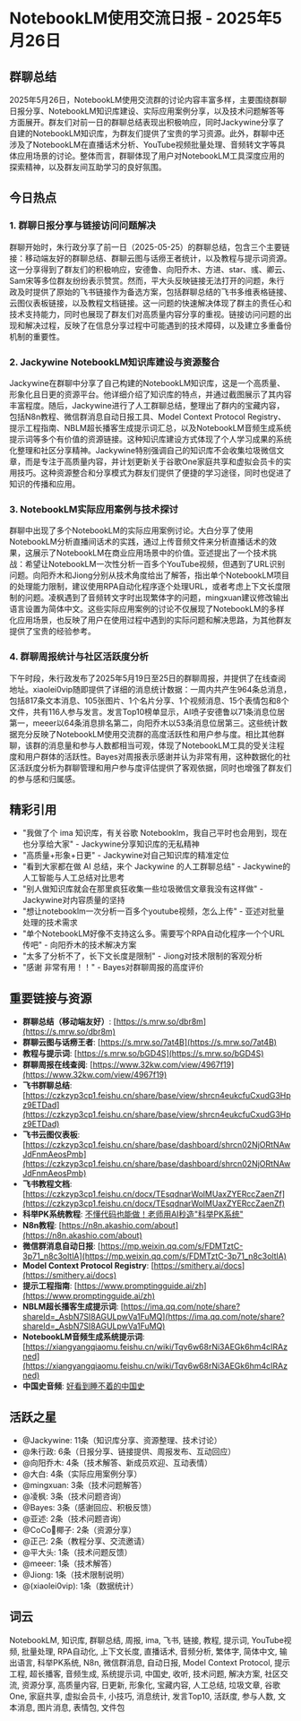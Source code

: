 # NotebookLM使用交流日报 - 2025年5月26日

## 群聊总结

2025年5月26日，NotebookLM使用交流群的讨论内容丰富多样，主要围绕群聊日报分享、NotebookLM知识库建设、实际应用案例分享，以及技术问题解答等方面展开。群友们对前一日的群聊总结表现出积极响应，同时Jackywine分享了自建的NotebookLM知识库，为群友们提供了宝贵的学习资源。此外，群聊中还涉及了NotebookLM在直播话术分析、YouTube视频批量处理、音频转文字等具体应用场景的讨论。整体而言，群聊体现了用户对NotebookLM工具深度应用的探索精神，以及群友间互助学习的良好氛围。

## 今日热点

### 1. 群聊日报分享与链接访问问题解决

群聊开始时，朱行政分享了前一日（2025-05-25）的群聊总结，包含三个主要链接：移动端友好的群聊总结、群聊云图与话痨王者统计，以及教程与提示词资源。这一分享得到了群友们的积极响应，安德鲁、向阳乔木、方进、star、彧、卿云、Sam宋等多位群友纷纷表示赞赏。然而，平大头反映链接无法打开的问题，朱行政及时提供了原始的飞书链接作为备选方案，包括群聊总结的飞书多维表格链接、云图仪表板链接，以及教程文档链接。这一问题的快速解决体现了群主的责任心和技术支持能力，同时也展现了群友们对高质量内容分享的重视。链接访问问题的出现和解决过程，反映了在信息分享过程中可能遇到的技术障碍，以及建立多重备份机制的重要性。

### 2. Jackywine NotebookLM知识库建设与资源整合

Jackywine在群聊中分享了自己构建的NotebookLM知识库，这是一个高质量、形象化且日更的资源平台。他详细介绍了知识库的特点，并通过截图展示了其内容丰富程度。随后，Jackywine进行了人工群聊总结，整理出了群内的宝藏内容，包括N8n教程、微信群消息自动日报工具、Model Context Protocol Registry、提示工程指南、NBLM超长播客生成提示词汇总，以及NotebookLM音频生成系统提示词等多个有价值的资源链接。这种知识库建设方式体现了个人学习成果的系统化整理和社区分享精神。Jackywine特别强调自己的知识库不会收集垃圾微信文章，而是专注于高质量内容，并计划更新关于谷歌One家庭共享和虚拟会员卡的实用技巧。这种资源整合和分享模式为群友们提供了便捷的学习途径，同时也促进了知识的传播和应用。

### 3. NotebookLM实际应用案例与技术探讨

群聊中出现了多个NotebookLM的实际应用案例讨论。大白分享了使用NotebookLM分析直播间话术的实践，通过上传音频文件来分析直播话术的效果，这展示了NotebookLM在商业应用场景中的价值。亚述提出了一个技术挑战：希望让NotebookLM一次性分析一百多个YouTube视频，但遇到了URL识别问题。向阳乔木和Jiong分别从技术角度给出了解答，指出单个NotebookLM项目的处理能力限制，建议使用RPA自动化程序逐个处理URL，或者考虑上下文长度限制的问题。凌枫遇到了音频转文字时出现繁体字的问题，mingxuan建议修改输出语言设置为简体中文。这些实际应用案例的讨论不仅展现了NotebookLM的多样化应用场景，也反映了用户在使用过程中遇到的实际问题和解决思路，为其他群友提供了宝贵的经验参考。

### 4. 群聊周报统计与社区活跃度分析

下午时段，朱行政发布了2025年5月19日至25日的群聊周报，并提供了在线查阅地址。xiaolei0vip随即提供了详细的消息统计数据：一周内共产生964条总消息，包括817条文本消息、105张图片、1个名片分享、1个视频消息、15个表情包和8个文件，共有116人参与发言。发言Top10榜单显示，AI喷子安德鲁以71条消息位居第一，meeer以64条消息排名第二，向阳乔木以53条消息位居第三。这些统计数据充分反映了NotebookLM使用交流群的高度活跃性和用户参与度。相比其他群聊，该群的消息量和参与人数都相当可观，体现了NotebookLM工具的受关注程度和用户群体的活跃性。Bayes对周报表示感谢并认为非常有用，这种数据化的社区活跃度分析为群聊管理和用户参与度评估提供了客观依据，同时也增强了群友们的参与感和归属感。

## 精彩引用

- "我做了个 ima 知识库，有关谷歌 Notebooklm，我自己平时也会用到，现在也分享给大家" - Jackywine分享知识库的无私精神
- "高质量+形象+日更" - Jackywine对自己知识库的精准定位
- "看到大家都在做 AI 总结，来个 Jackywine 的人工群聊总结" - Jackywine的人工智能与人工总结对比思考
- "别人做知识库就会在那里疯狂收集一些垃圾微信文章我没有这样做" - Jackywine对内容质量的坚持
- "想让notebooklm一次分析一百多个youtube视频，怎么上传" - 亚述对批量处理的技术需求
- "单个NotebookLM好像不支持这么多。需要写个RPA自动化程序一个个URL传吧" - 向阳乔木的技术解决方案
- "太多了分析不了，长下文长度是限制" - Jiong对技术限制的客观分析
- "感谢 非常有用！！" - Bayes对群聊周报的高度评价

## 重要链接与资源

- **群聊总结（移动端友好）**: [https://s.mrw.so/dbr8m](https://s.mrw.so/dbr8m)
- **群聊云图与话痨王者**: [https://s.mrw.so/7at4B](https://s.mrw.so/7at4B)
- **教程与提示词**: [https://s.mrw.so/bGD4S](https://s.mrw.so/bGD4S)
- **群聊周报在线查阅**: [https://www.32kw.com/view/4967f19](https://www.32kw.com/view/4967f19)
- **飞书群聊总结**: [https://czkzyp3cp1.feishu.cn/share/base/view/shrcn4eukcfuCxudG3Hpz9ETDad](https://czkzyp3cp1.feishu.cn/share/base/view/shrcn4eukcfuCxudG3Hpz9ETDad)
- **飞书云图仪表板**: [https://czkzyp3cp1.feishu.cn/share/base/dashboard/shrcn02NjORtNAwJdFnmAeosPmb](https://czkzyp3cp1.feishu.cn/share/base/dashboard/shrcn02NjORtNAwJdFnmAeosPmb)
- **飞书教程文档**: [https://czkzyp3cp1.feishu.cn/docx/TEsqdnarWolMUaxZYERccZaenZf](https://czkzyp3cp1.feishu.cn/docx/TEsqdnarWolMUaxZYERccZaenZf)
- **科举PK系统教程**: [不懂代码也能做！老师用AI秒造"科举PK系统"](http://mp.weixin.qq.com/s?__biz=MzI3NzkzMzI3OQ==&mid=2247483865&idx=1&sn=38cf4aa2dcb4872fae0affe2472d7c6d)
- **N8n教程**: [https://n8n.akashio.com/about](https://n8n.akashio.com/about)
- **微信群消息自动日报**: [https://mp.weixin.qq.com/s/FDMTztC-3p71_n8c3oltlA](https://mp.weixin.qq.com/s/FDMTztC-3p71_n8c3oltlA)
- **Model Context Protocol Registry**: [https://smithery.ai/docs](https://smithery.ai/docs)
- **提示工程指南**: [https://www.promptingguide.ai/zh](https://www.promptingguide.ai/zh)
- **NBLM超长播客生成提示词**: [https://ima.qq.com/note/share?shareId=_AsbN7SI8AGULpwVa1FuMQ](https://ima.qq.com/note/share?shareId=_AsbN7SI8AGULpwVa1FuMQ)
- **NotebookLM音频生成系统提示词**: [https://xiangyangqiaomu.feishu.cn/wiki/Tqv6w68rNi3AEGk6hm4cIRAzned](https://xiangyangqiaomu.feishu.cn/wiki/Tqv6w68rNi3AEGk6hm4cIRAzned)
- **中国史音频**: [好看到睡不着的中国史](https://xima.tv/1_VZcw0N?_sonic=0)

## 活跃之星
- @Jackywine: 11条（知识库分享、资源整理、技术讨论）
- @朱行政: 6条（日报分享、链接提供、周报发布、互动回应）
- @向阳乔木: 4条（技术解答、新成员欢迎、互动表情）
- @大白: 4条（实际应用案例分享）
- @mingxuan: 3条（技术问题解答）
- @凌枫: 3条（技术问题咨询）
- @Bayes: 3条（感谢回应、积极反馈）
- @亚述: 2条（技术问题咨询）
- @CoCo🤍椰子: 2条（资源分享）
- @正己: 2条（教程分享、交流邀请）
- @平大头: 1条（技术问题反馈）
- @meeer: 1条（技术解答）
- @Jiong: 1条（技术限制说明）
- @(xiaolei0vip): 1条（数据统计）

## 词云

NotebookLM, 知识库, 群聊总结, 周报, ima, 飞书, 链接, 教程, 提示词, YouTube视频, 批量处理, RPA自动化, 上下文长度, 直播话术, 音频分析, 繁体字, 简体中文, 输出语言, 科举PK系统, N8n, 微信群消息, 自动日报, Model Context Protocol, 提示工程, 超长播客, 音频生成, 系统提示词, 中国史, 收听, 技术问题, 解决方案, 社区交流, 资源分享, 高质量内容, 日更新, 形象化, 宝藏内容, 人工总结, 垃圾文章, 谷歌One, 家庭共享, 虚拟会员卡, 小技巧, 消息统计, 发言Top10, 活跃度, 参与人数, 文本消息, 图片消息, 表情包, 文件包